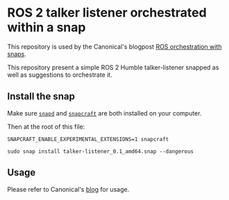 # ROS 2 talker listener orchestrated within a snap
This repository is used by the Canonical's blogpost [ROS orchestration with snaps](https://ubuntu.com/blog/ros-orchestration-with-snaps).

This repository present a simple ROS 2 Humble talker-listener snapped as well as suggestions to orchestrate it.
## Install the snap
Make sure [`snapd`](https://snapcraft.io/docs/installing-snapd) and [`snapcraft`](https://snapcraft.io/snapcraft) are both installed on your computer.

Then at the root of this file:

`SNAPCRAFT_ENABLE_EXPERIMENTAL_EXTENSIONS=1 snapcraft`

`sudo snap install talker-listener_0.1_amd64.snap --dangerous`

## Usage
Please refer to Canonical's [blog](https://ubuntu.com/blog/ros-orchestration-with-snaps) for usage.

